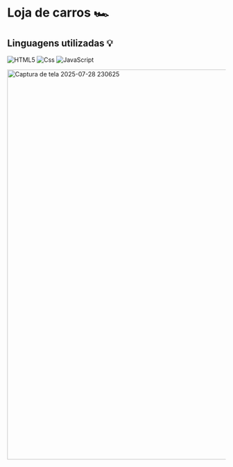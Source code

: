 <h1>Loja de carros  🏎️</h1>

<h2>Linguagens utilizadas 💡</h2>

![HTML5](https://img.shields.io/badge/html5-%23E34F26.svg?style=for-the-badge&logo=html5&logoColor=white)
![Css](https://img.shields.io/badge/CSS-663399.svg?style=for-the-badge&logo=CSS&logoColor=white)
![JavaScript](https://img.shields.io/badge/javascript-%23323330.svg?style=for-the-badge&logo=javascript&logoColor=%23F7DF1E)

<img width="1909" height="898" alt="Captura de tela 2025-07-28 230625" src="https://github.com/user-attachments/assets/9e343ebb-193f-4ad3-b057-7961ee874d50" />
